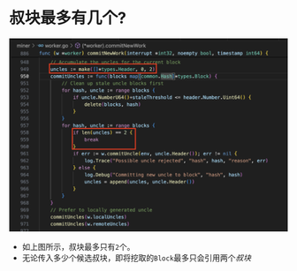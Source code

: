 # 叔块最多有几个?

![pic/uncle05](pic/uncle05.png)

* 如上图所示，叔块最多只有`2`个。
* 无论传入多少个候选叔块，即将挖取的`Block`最多只会引用两个*叔块*
